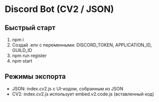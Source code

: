 # Discord Bot (CV2 / JSON)

## Быстрый старт
1) npm i
2) Создай .env с переменными: DISCORD_TOKEN, APPLICATION_ID, GUILD_ID
3) npm run register
4) npm start

## Режимы экспорта
- JSON: index.cv2.js с UI-кодом, собранным из JSON
- CV2: index.cv2.js использует embed.v2.code.js (вставленный код)
